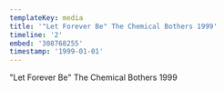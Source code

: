 ```yaml
---
templateKey: media
title: '"Let Forever Be" The Chemical Bothers 1999'
timeline: '2'
embed: '308768255'
timestamp: '1999-01-01'
---
```

"Let Forever Be" The Chemical Bothers 1999
